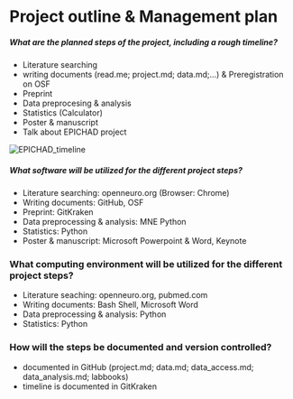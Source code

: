 # Project outline & Management plan

##### What are the planned steps of the project, including a rough timeline?
- Literature searching 
- writing documents (read.me; project.md; data.md;...) & Preregistration on OSF
- Preprint 
- Data preprocesing & analysis
- Statistics (Calculator)
- Poster & manuscript
- Talk about EPICHAD project

![EPICHAD_timeline](https://user-images.githubusercontent.com/83064474/125691568-4f635584-839b-462d-86a4-d690c8bd907c.png)


##### What software will be utilized for the different project steps?
- Literature searching: openneuro.org (Browser: Chrome)
- Writing documents: GitHub, OSF
- Preprint: GitKraken
- Data preprocessing & analysis: MNE Python
- Statistics: Python
- Poster & manuscript: Microsoft Powerpoint & Word, Keynote

### What computing environment will be utilized for the different project steps?
- Literature seaching: openneuro.org, pubmed.com
- Writing documents: Bash Shell, Microsoft Word
- Data preprocessing & analysis: Python
- Statistics: Python

### How will the steps be documented and version controlled?
- documented in GitHub (project.md; data.md; data_access.md; data_analysis.md; labbooks)
- timeline is documented in GitKraken 

